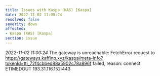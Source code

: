 ```yaml
---
title: Issues with Kaspa (KAS) [Kaspa]
date: 2022-11-02 11:00:24
resolved: false
severity: down
affected:
- Kaspa (KAS) [Kaspa]
section: issue
---
```


*2022-11-02 11:00:24* The gateway is unreachable: FetchError request to https://gateways.kaffinp.xyz/kaspa/meta-info?tokenId=tti_72f4cbbed88a5902c78a896f failed, reason: connect ETIMEDOUT 193.31.116.152:443
